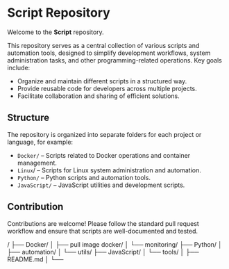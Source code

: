 # Script Repository

Welcome to the **Script** repository.

This repository serves as a central collection of various scripts and automation tools, designed to simplify development workflows, system administration tasks, and other programming-related operations. Key goals include:

- Organize and maintain different scripts in a structured way.
- Provide reusable code for developers across multiple projects.
- Facilitate collaboration and sharing of efficient solutions.

## Structure

The repository is organized into separate folders for each project or language, for example:

- `Docker/` – Scripts related to Docker operations and container management.
- `Linux`/ – Scripts for Linux system administration and automation. 
- `Python/` – Python scripts and automation tools.
- `JavaScript/` – JavaScript utilities and development scripts.

  
## Contribution

Contributions are welcome! Please follow the standard pull request workflow and ensure that scripts are well-documented and tested.


/
├── Docker/
│   ├── pull image docker/
│   └── monitoring/
├── Python/
│   ├── automation/
│   └── utils/
├── JavaScript/
│   └── tools/
│
├── README.md
│
└──
